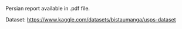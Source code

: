 Persian report available in .pdf file.

Dataset: https://www.kaggle.com/datasets/bistaumanga/usps-dataset
